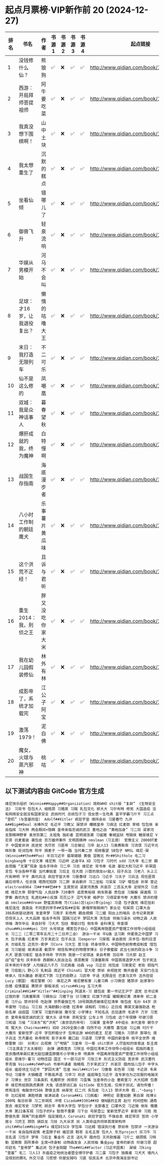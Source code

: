 # 起点月票榜·VIP新作前 20 (2024-12-27)
| 排名 | 书名 | 作者 | 书源 1 | 书源 2 | 书源 3 | 书源 4 | 起点链接 |
| ---- | ---- | ---- | ---- | ---- | ---- | ---- | ---- |
| 1 | 没钱修什么仙？ | 熊狼狗 | ✅ |❌ |✅ |✅ | http://www.qidian.com/book/1042256511/ |
| 2 | 西游：开局拜师菩提祖师 | 阿牛要吃菜 | ✅ |❌ |✅ |✅ | http://www.qidian.com/book/1042280446/ |
| 3 | 我真没想下围棋啊！ | 山中土块 | ✅ |❌ |✅ |✅ | http://www.qidian.com/book/1042172590/ |
| 4 | 我太想重生了 | 沉默的糕点 | ✅ |❌ |✅ |✅ | http://www.qidian.com/book/1042350367/ |
| 5 | 坐看仙倾 | 错哪儿了 | ✅ |❌ |✅ |✅ | http://www.qidian.com/book/1042444808/ |
| 6 | 御兽飞升 | 轻泉流响 | ✅ |❌ |✅ |✅ | http://www.qidian.com/book/1041955936/ |
| 7 | 华娱从男模开始 | 河马不会叫 | ✅ |❌ |✅ |✅ | http://www.qidian.com/book/1042471645/ |
| 8 | 足球：才16岁，让我退役复出？ | 懒惰的咕噜大王 | ✅ |❌ |✅ |✅ | http://www.qidian.com/book/1042436604/ |
| 9 | 末日：我打造无限列车 | 不二可乐 | ✅ |❌ |✅ |✅ | http://www.qidian.com/book/1042256884/ |
| 10 | 仙不是这么修的 | 凤嘲凰 | ✅ |❌ |✅ |✅ | http://www.qidian.com/book/1042434597/ |
| 11 | 双城：我是众神话事人 | 暮春望秋 | ✅ |❌ |✅ |✅ | http://www.qidian.com/book/1042245061/ |
| 12 | 爆肝成就的我，终为魔神 | 白特慢啊 | ✅ |❌ |✅ |✅ | http://www.qidian.com/book/1042393534/ |
| 13 | 战国生存指南 | 海底漫步者 | ✅ |❌ |✅ |✅ | http://www.qidian.com/book/1042389383/ |
| 14 | 八小时工作制的朝廷鹰犬 | 乐事薯片黄瓜味 | ✅ |❌ |✅ |✅ | http://www.qidian.com/book/1042428486/ |
| 15 | 这个洪荒不正经！ | 且诉与君听 | ✅ |❌ |✅ |✅ | http://www.qidian.com/book/1037627221/ |
| 16 | 重生2014：我，刑侦之王 | 胖又没吃你家大米 | ✅ |❌ |✅ |✅ | http://www.qidian.com/book/1042259403/ |
| 17 | 我在幼儿园假装修仙 | 林外有林 | ✅ |❌ |✅ |✅ | http://www.qidian.com/book/1042316109/ |
| 18 | 成影帝了，系统才加载完 | 江公子阿宝 | ✅ |❌ |✅ |✅ | http://www.qidian.com/book/1042248440/ |
| 19 | 激荡1979！ | 泥白佛 | ✅ |❌ |✅ |✅ | http://www.qidian.com/book/1042561588/ |
| 20 | 魔女，火球与蒸汽邪神 | 桃咕 | ✅ |❌ |✅ |✅ | http://www.qidian.com/book/1042397138/ |


## 以下测试内容由 GitCode 官方生成

```text
维尼快乐组织（Winnie##Happy##Organization）简称WHO shit侯 “复辟” 《生物安全法》 习背书 包包大人 细瓶颈 习猪席 习贼 乳包文化 邪大大 习尔布特 修宪 大国造疫 没有网络安全就没有国家安全 武统时代 总统包子习 信女愿一生吃素 富平学霸刁斤干 习三点 “登机”（与登基同音） Adolf##Xitler 疯狂宇宙 维持会长 习是春竹 九评 A##Big##Deal 冰棒外交 毛近平 习教父 屎禁评 糟糕皇帝 习病法 扛麦郎 宰相 包包侠 亲自指挥 习大林 两会期间+隐瞒 皇帝亲临忠诚的武汉 重地之战 “黄袍加身” 刁二将 梁家河 支那精神野爹 袁世凯第二 太祖兔 独彩者 昆明湖涨潮 习瘟猪 秦城监狱 甩锅侠 糖尿维尼 V尼哥 抗麦套装 袭包皮 百万雄师事件 文明其精神 nmslman（习主席） 官僚主义 20000T麦子 中国爱非洲 民进党 洗尽贫 习匪帝 习总输记 习卒 赵人13 习奥赛斯库 习流氓 习近平光辉形象 贬词包用 阿平 捐麦子 一带一路 当代秦二世 视频看望 SB包子 NMSL 维尼·屎(Winnie##the##Poo) 半羽习近平 翡翠娘娘 黄俄 習敗北 Mr##Shithole 毛二习 bingbang帝 十日文革 维尼熊 习近砰 近身平A XD 习包子 习时代 xdd 习大帝 毛二世 親自蒞臨 “无罩”现身 狙击手待命 习二卒 习总 维尼史 背书单 毛装 基拉大和习近平 祈翠語言包 专治各种不服 当代秦始皇 习后主 任大炮 川普的朋友or敌人 冠子兵法 习老八 头上三尺有神明 平平 粪坑兵法 疯狂宇宙大帝 习是春绿 习远凸 刁近乎 习太孑 习兵法 现任匪首 最后领导人 任志强 塔西佗陷阱 习二胖 亲自删评 习二坐船 习呆呆 习驴 嘻包皮 祈翠 普近 electron8964 习##卡##巴##卡 主席贺词 梁家河贵族 共哀宗 二百五大帝 足球外交 习进棺 维尼大帝 颐使气指 人民战争 720事件 追思焦裕禄 倒车斯基 悉包皮 习躲躲 屎進瓶 习梦撕 粪坑先生 乳透社##小反旗 花花公子 沼气专家 格萨尔 习得梁家书卷 大撒币 禁评的理由 nmslese##dream 野蛮其体魄 䒒(tiáo)菦(qín)苹(píng) 习语 包子露宪 维尼挂彩 维尼连任 食腐虫 不同意的举手##没有##没有 裹嘎举吸钢闸门 家业论 号屎洞 口罩大会 386系统驱动游戏 发皇帝梦 习孢子 彩色熊 親自視頻 刁二婚 阳台上的哨兵 总书记来我家 恐惊天上人 大大品牌 狙击手布阵 国贼习近平 梦回大清 洗包皮 领袖习澡水 动物之森 人民领袖 清华毕业 亲自封号 刁大犬 包经 尊蛤讨包 倒车帝 金科律玉 帝皇頌 shuu##kinn##pei 习付 头号球迷 裸宽包子劾心 中国离岸隐匿资产管理工作领导小组组组长 习二二（二零二零年五月二十二日开二会） 游泳一千米 平&强 法习斯 仲夏夜之中国梦 习大 包子病毒 扛麦帝 万岁来武汉 包子兵法 习emperor 习尿瓶 亲自脱贫 庆丰包·勃列日涅夫 次级乳包 迈克尔·索伊 习Core 习大乞 普习金 终身领导人 中国特色射秽煮疫制度 惜包皮 习习蛤蛤 坡涛汹涌 截颈平 相信有神论的物理学博士 日子像蜜甜 武当七侠的政治斗争 习大犬 匪酋习维尼 狙击手待命 字共狗 我是一个足球迷 亲自考察 羽日帝 习大郎 赵王 战“疫”金句 庆丰称帝 西朝鲜人民自治岛 感恩教育 习澳塞斯库 中国首席造梦大师 包子宪法 庆丰帝的千秋梦 人均接近八千万 习式病毒 动森 vop 习正日 戏包皮 习索里尼 老街 颐指气使 习低能儿 野心习 乳制品 席近平 ChinaXi 習大佬 崇祯 央视姓党 晚共昏君 天安门合法继承人 坟头蹦迪 断崖式下跌 习王的田野上 习武帝 平话 无限连任 巴拿马文件 法外狂徒Lucy（德国） 维尼警察（X） 维尼之声 维尼梗有害 儿童习典 小习微信 猪禁评 赵家家仆 白猪 疫情蔓延 赛禁评 御板泽民 virus##king 玉习大帝 Criminal##Xi##"Xitler"##Jinping 阿道夫-习 嬉包皮 第一书记王沪宁 退党 总书记来过我的家 习奥塞斯库 刁槑夶尛 习猪下台 讨习檄文 红旗下的蛋 耀眼黄红黄 清单帝 初二圣君 刁斤山 禁评封号 吃赵弹 世界最强乞丐 10号跳跳虎被维尼拉清单 吸包皮 毛孙 64岁 庆丰废物 刁远山 习三拍 大海掀翻小池塘 拉清单 读稿机 习核心 近日成 蔡英文最强助选 枪毙名单 战疫国 习家军 习皇的新装 撒币宝 小学博士 不知名氏 总加速师 毛进平 万岁 习宽衣 皇帝亲临忠诚的武汉 傻大头 读书单 添宪宝宝 公车上书 习包皮 这个年很静 叩谢习恩 习和谐 习侯 “习泽东”和“洪宪”（袁世凯的帝号） 习屎黄 皇帝梦 4中组长 末代皇帝 朝令夕改 冤大头 Chairman##Xi XDD 2020全面小康 岿然不动 大撒幣 喜包皮 习公奭 叼斤干 大撒币 爱新觉罗·近平 学包积极分子 包帝巡游 WHO的君王 尼哥 习猪头 习禁评 那翠化 席子兵法 氼兲嫑炛 称帝修宪 影子末帝 戴口赵 习语录 习梦思 中国的新皇帝 核平全世界 维稳警察（O） 孙笑川 云视察 习“甩锅” 习皇帝 习一尊 shit禁评 人尽皆知的体育迷 彭主席（习主席走了太太接班） 赵弹 通商宽衣 习殡法 中国拉清单工作领导小组组长 孤独的毒王 宽衣撸绣单肩扛麦光腚拉碾歪脖撒币小学博士帝 喷粪帝 中国离岸隐匿资产管理工作领导小组组组长 恩维尔·霍习 动物庄园 国王 十一郎习近平 习张三丰 形式主义防疫 宽衣帝 武汉委托李克强 Voice##of##Pooh 书单吟诵者 吸精瓶 万岁来武汉了 共哀宗 腊肉馅儿包子 中字头组长 瘟疫领主习近平 “梦回大清” 包皇 Heil##Xitler 习像章 彩色哥 习蛤 卡近菲 韦来书记 习废帝 大锅瞻遗 不敢高声语 习卒习 劝进 瘟疫降生习近平 连专家也为之叹服的电脑天才 习博士 世宗 习条英机 毛魔转世 闹得欢 习歪嘴 当皇帝的小丑 墨索里习 大大招牌 包惠帝 维尼熊给跳跳虎黄牌 大兔 该违禁词汇由 GitCode 官方生成，仅用于测试，请勿传播！ 修宪连任 电脑世代586 野兽主席 纳翠党 红二代 系包皮 刁人13 禁评大帝 假.."~bang！卒 北红尾鸲 满脸喷粪 坡涛汹涌 Corona##Xi（习病毒） 神明论 恩重如删 黑白翠 戏博士 200吨 每日祈翠 习二世胡亥 冲塔 Cicada##3301##XD 做N届的主席 赵付 时间控制 通商宽衣 维尼写史 习梦死 胡志平 青年大学包 学包分子 支那毒王 口罩外交 刁近猴 倒车 慨撒大帝 第22条军规 习包子的Fa 智商不重要 习下台 号尿壶公 爱新觉罗近平 新影帝 习狍 孢 野兽先辈 隔离”的金葫芦 指定接班人 CoronaXi 疯狂宇宙包 不强自息 维尼带货 哲欣 小学居士 习厉王 蹄防 骑巨龙 习夶 九大诉求 夶 人类命运共同体首席架构师 shit##hole##bing##fa 维尼DISCO 学包率 习达姆 错误执行者 崇祯帝 包禁评 一天游泳一千米 亲自指挥疫情 老歪脖子树 維尼頌 鞋哥 五毛主席 包大人 东方project 灰习牛 习言乱语 习包子 梦帝 刁后主 集金币 近言 送礼平 腊肉包 灭共助推器 刁斤二 细颈瓶 习特勒 習敗敗 厕所革命 主席+终身制 动物森友会 人民领袖 集金pay 皇帝的新衣 叩谢习恩 超邓赶毛 “皇帝梦” 集近闭 包子金刚腿 The##Xi##Factor（习近平因素） 屎侯 习king “登基” 毛二 刁人13 东瘟疫之地统治者暨全境守护者 习二蛋 习包子 独裁者 习犬犬 墙内人 没规划的葬礼 外交习语 习思想 你是反贼吗 习匪 役民五术 北京中南海支部书记
```